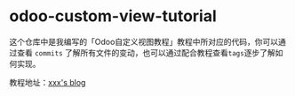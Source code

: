 # odoo-custom-view-tutorial

这个仓库中是我编写的「Odoo自定义视图教程」教程中所对应的代码，你可以通过查看 `commits` 了解所有文件的变动，也可以通过配合教程查看`tags`逐步了解如何实现。

教程地址：[xxx's blog](https://www.magicican.com/post/61f62b78.html)